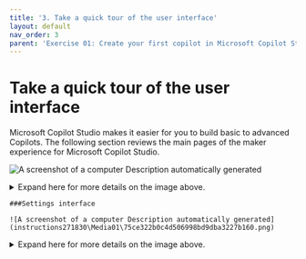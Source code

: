 ```yaml
---
title: '3. Take a quick tour of the user interface'
layout: default
nav_order: 3
parent: 'Exercise 01: Create your first copilot in Microsoft Copilot Studio'
---
```


# Take a quick tour of the user interface

Microsoft Copilot Studio makes it easier for you to build basic to advanced Copilots. The following section reviews the main pages of the maker experience for Microsoft Copilot Studio.



![A screenshot of a computer Description automatically generated](instructions271830\Media01\86432600e0cb76e82c97ebc7a5055e82.png)


<details>
<summary>Expand here for more details on the image above.</summary>

- **Home** – Displays Microsoft Copilot Studio home page. This is the page where you initially landed. You can start creating new copilots from here, it contains the list of recent copilots, a list of templates to avoid creating new copilots from scratch, as well as learning resources.
 	**Create** – This menu gets you to the conversational copilot creation experience.

- **Copilots** – List of all the copilots your user has access to in the environment.

- **Library** – List of connectors available for the extension of Microsoft 1st-party copilots.

- **Copilots** – List of available copilots that you can customize and quickly navigate to.

    >{: . important }	**Pro tip**: when you work on a single copilot, you should unpin the list of copilots to get more screen real estate for your authoring.

- **Menu** – Tabbed navigation between the most useful Copilot Studio capabilities.

- **Overview** – Description of the copilot, its instructions, and quick view of its configuration (knowledge sources, topics, actions, publish status, etc.)

- **Knowledge** – Where you manage the copilot knowledge sources (website, files, etc.)

- **Topics** - Where you manage custom and system topics. Topics are the core building blocks of a copilot. Topics can be seen as the copilot competencies: they define how a conversation dialog plays out. Topics are discrete conversation paths that, when used together, allow for users to have a conversation that feels natural and flows appropriately.

- **Actions** – Where you manage action. Actions are pieces of logic with inputs and outputs. They leverage Power Platform components such as connectors, Power Platform cloud flows, AI Builder custom prompts, or Bot Framework skills. Actions are useful to leverage generative AI to both prompt the user for the necessary inputs but also to summarize the output of the action in the desired format.

- **Analytics** – Where you can view metrics to monitor how well your copilot is serving your users and identify ways to improve it.

- **Channels** – Where you configure how your copilot is being made available to your users (e.g. Teams, website, etc.)

- **Overview** – Where you can edit the copilot description, its generative AI instructions, and also where you can have a quick view of its configuration (knowledge sources, topics, actions, publish status, etc.)

- **Environment** – Where you can identify the Power Platform environment you’re working from. You would typically create and author a copilot in a development environment and deploy it to test and production environments.

- **Publish** – Where you can make the latest version of your copilot available to your users. Apart from the test pane, changes are not reflected to your end-users as long as you have not published the copilot.

- **Settings** – Where you can managed your copilot configuration (advanced settings, security, language, etc.)

- **Test your copilot** – The test pane allows you to immediately test your copilot and your customizations, even without needing to save.
</details>


	###Settings interface

    ![A screenshot of a computer Description automatically generated](instructions271830\Media01\75ce322b0c4d506998bd9dba3227b160.png)

<details>
<summary>Expand here for more details on the image above.</summary>
1.	**Copilot details** – Where you can update the copilot display name, icon, and modify advanced settings (e.g. configure the Azure Application Insights integration)

2.	**AI integration tools** – Resources to more advanced extensibility tools such as Azure AI for Language (for intent recognition and entity extraction), Azure OpenAI (as a knowledge source in combination with an Azure AI Search index) and the Bot Framework SDK (to invoke potential existing Azure AI Bot Service bots as skills).

3.	**Generative AI** – Where you can choose to replace the more classic natural language understanding approach for topic triggering and entity extraction with one that’s based on a large language model to do multi-intent detection and more complex entity extraction. This is also where you can configure content moderation setting for knowledge sources (to reduce risks of hallucinations).

4.	**Security** – Where you can share your copilot with other users (to co-author it) or with security groups (to use it). This is also where you configure end-user authentication settings (the type of authentication and whether it is enforced or not), and web channel security, that allows you to further secure the Direct Line channel that is used for any web or custom application deployment.

5.	**Entities** – Copilot Studio comes with a lot of pre-built entities to help identify key information in a user utterance (e.g. a city, date, number, etc.). This menu is also where you can define your own closed-list entities or regular expression entities.

6.	**Skills** – Where you register external Bot Framework skills that your Copilot Studio copilot can call, or where you can configure how existing Azure Service Bot can use your Copilot Studio copilot as a skill.

7.	**Languages** – Where you can configure additional languages your copilot can be used in and localized into.

8.	**Language understanding** – Where you can configure custom language models developed and trained on Azure AI Language, in Azure Conversational Language Understanding (CLU). When configured, this effectively replaces the out-of-the-box natural language understanding model (NLU) for intent detection, and can also replace entity detection and extraction.
</details>
